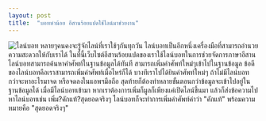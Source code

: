 ```yaml
---
layout: post
title:  "บอทหำน้อย อีสานร้อยแปดใช้ไลน์มาช่วยงาน"
---
```

<img src="{{site.url}}/assets/img/capture_esan108_bot.png" alt="ไลน์บอท"/>
หลายๆคนคงจะรู้จักไลน์ที่เราใช้ๆกันทุกวัน ไลน์บอทเป็นอีกหนึ่งเครื่องมือที่สามารถอำนวยความสะดวกให้กับเราได้
ในที่นี้เว็บไซต์อีสานร้อยแปดของเราใช้ไลน์บอทในการช่วยจัดการภาษาอีสาน ไลน์บอทสามารถค้นหาคำศัพท์ในฐานข้อมูลได้ทันที
สามารถเพิ่มคำศัพท์ใหม่ๆเข้าไปในฐานข้อมูล ข้อดีของไลน์บอทคือเราสามารถเพิ่มคำศัพท์เมื่อไหร่ก็ได้ บางทีเราไปได้ยินคำศัพท์ใหม่ๆ
ถ้าไม่มีไลน์บอท กว่าจะหาอะไรมาจด หรือจดลงในแอพฯมือถือ สุดท้ายก็ต้องทำหลายขั้นตอนกว่าข้อมูลจะเข้าไปอยู่ในฐานข้อมูลได้
เมื่อมีไลน์บอทเข้ามา หากเราต้องการเพิ่มก็มูลก็เพียงแค่เปิดไลน์ขึ้นมา แล้วก็ส่งข้อความไปหาไลน์บอทเช่น
เพิ่ม?คักแท้?สุดยอดจริงๆ ไลน์บอทก็จะทำการเพิ่มคำศัพท์คำว่า "คักแท้" พร้อมความหมายคือ "สุดยอดจริงๆ"
